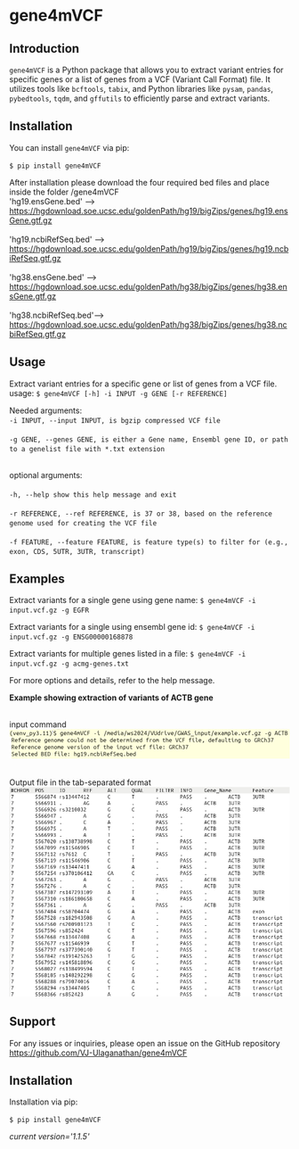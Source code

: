 # gene4mVCF

## Introduction
`gene4mVCF` is a Python package that allows you to extract variant entries for specific genes or a list of genes from a VCF (Variant Call Format) file. It utilizes tools like `bcftools`, `tabix`, and Python libraries like `pysam`, `pandas`, `pybedtools`, `tqdm`, and `gffutils` to efficiently parse and extract variants.

## Installation

You can install `gene4mVCF` via pip:

`$ pip install gene4mVCF`

After installation please download the four required bed files and place inside the folder /gene4mVCF
<br>'hg19.ensGene.bed' --> https://hgdownload.soe.ucsc.edu/goldenPath/hg19/bigZips/genes/hg19.ensGene.gtf.gz </br>
<br>'hg19.ncbiRefSeq.bed' --> https://hgdownload.soe.ucsc.edu/goldenPath/hg19/bigZips/genes/hg19.ncbiRefSeq.gtf.gz </br>
<br>'hg38.ensGene.bed' --> https://hgdownload.soe.ucsc.edu/goldenPath/hg38/bigZips/genes/hg38.ensGene.gtf.gz </br>
<br>'hg38.ncbiRefSeq.bed'--> https://hgdownload.soe.ucsc.edu/goldenPath/hg38/bigZips/genes/hg38.ncbiRefSeq.gtf.gz </br>

## Usage
Extract variant entries for a specific gene or list of genes from a VCF file.
<br>usage: `$ gene4mVCF [-h] -i INPUT -g GENE [-r REFERENCE]`</br>

Needed arguments:
 <br>`-i INPUT, --input INPUT, is bgzip compressed VCF file`</br>
 <br>`-g GENE, --genes GENE, is either a Gene name, Ensembl gene ID, or path to a genelist file with *.txt extension`</br>


<br>optional arguments:</br>
   <br>`-h, --help show this help message and exit`</br>
   <br>`-r REFERENCE, --ref REFERENCE, is 37 or 38, based on the reference genome used for creating the VCF file`</br>
   <br>`-f FEATURE, --feature FEATURE, is feature type(s) to filter for (e.g., exon, CDS, 5UTR, 3UTR, transcript)`</br>
  
## Examples
Extract variants for a single gene using gene name:
`$ gene4mVCF -i input.vcf.gz -g EGFR`

Extract variants for a single using ensembl gene id:
`$ gene4mVCF -i input.vcf.gz -g ENSG00000168878`

Extract variants for multiple genes listed in a file:
`$ gene4mVCF -i input.vcf.gz -g acmg-genes.txt`

For more options and details, refer to the help message.

**Example showing extraction of variants of ACTB gene**

<br>input command</br>
![Example Image](images/input.png)

<br>Output file in the tab-separated format</br>
![Example Image](images/ACTB.png)


## Support
For any issues or inquiries, please open an issue on the GitHub repository https://github.com/VJ-Ulaganathan/gene4mVCF


## Installation

Installation via pip:

`$ pip install gene4mVCF`





<i>current version='1.1.5'</i>


